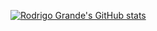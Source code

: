 [![Rodrigo Grande's GitHub stats](https://github-readme-stats.vercel.app/api?username=rodrigojgrande&show_icons=true&theme=radical)](https://github.com/rodrigojgrande/github-readme-stats)
